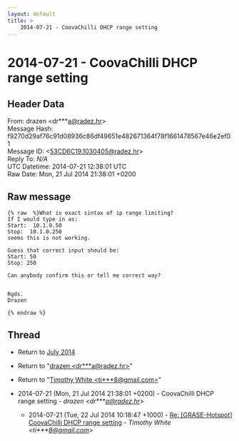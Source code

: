 ```yaml
---
layout: default
title: >
    2014-07-21 - CoovaChilli DHCP range setting
---
```


# 2014-07-21 - CoovaChilli DHCP range setting

## Header Data

From: drazen \<dr***a@radez.hr\><br>
Message Hash: f9270d29af76c91d08936c86df49651e482671364f78f1661478567e46e2ef01<br>
Message ID: \<53CD6C19.1030405@radez.hr\><br>
Reply To: _N/A_<br>
UTC Datetime: 2014-07-21 12:38:01 UTC<br>
Raw Date: Mon, 21 Jul 2014 21:38:01 +0200<br>

## Raw message

```
{% raw  %}What is exact sintax of ip range limiting?
If I would type in as:
Start:  10.1.0.50
Stop:  10.1.0.250
seems this is not working.

Guess that correct input should be:
Start: 50
Stop: 250

Can anybody confirm this or tell me correct way?


Rgds.
Drazen

{% endraw %}
```

## Thread

+ Return to [July 2014](/archive/2014/07)

+ Return to "[drazen <dr***a<span>@</span>radez.hr>](/authors/dr___a_at_radez_hr)"
+ Return to "[Timothy White <ti***8<span>@</span>gmail.com>](/authors/ti___8_at_gmail_com)"

+ 2014-07-21 (Mon, 21 Jul 2014 21:38:01 +0200) - CoovaChilli DHCP range setting - _drazen \<dr***a@radez.hr\>_
  + 2014-07-21 (Tue, 22 Jul 2014 10:18:47 +1000) - [Re: [GRASE-Hotspot] CoovaChilli DHCP range setting](/archive/2014/07/4e1d346396dbe9dcda0a2d9ad190a732795e3c59df4f1733c97ea6732eac5b74) - _Timothy White \<ti***8@gmail.com\>_

